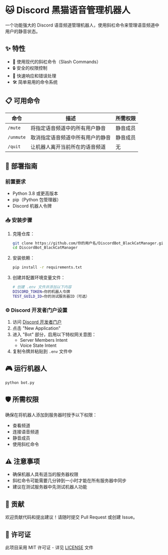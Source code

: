 # 🐱 Discord 黑猫语音管理机器人

一个功能强大的 Discord 语音频道管理机器人，使用斜杠命令来管理语音频道中用户的静音状态。

## ✨ 特性

- 🎯 使用现代的斜杠命令（Slash Commands）
- 🔒 安全的权限控制
- 🚀 快速响应和错误处理
- 🛠 简单易用的命令系统

## 📋 可用命令

| 命令 | 描述 | 所需权限 |
|------|------|---------|
| `/mute` | 将指定语音频道中的所有用户静音 | 静音成员 |
| `/unmute` | 取消指定语音频道中所有用户的静音 | 静音成员 |
| `/quit` | 让机器人离开当前所在的语音频道 | 无 |

## 🚀 部署指南

### 前置要求

- Python 3.8 或更高版本
- pip（Python 包管理器）
- Discord 机器人令牌

### 📥 安装步骤

1. 克隆仓库：
   ```bash
   git clone https://github.com/你的用户名/DiscordBot_BlackCatManager.git
   cd DiscordBot_BlackCatManager
   ```

2. 安装依赖：
   ```bash
   pip install -r requirements.txt
   ```

3. 创建并配置环境变量文件：
   ```bash
   # 创建 .env 文件并添加以下内容
   DISCORD_TOKEN=你的机器人令牌
   TEST_GUILD_ID=你的测试服务器ID（可选）
   ```

### ⚙️ Discord 开发者门户设置

1. 访问 [Discord 开发者门户](https://discord.com/developers/applications)
2. 点击 "New Application"
3. 进入 "Bot" 部分，启用以下特权网关意图：
   - Server Members Intent
   - Voice State Intent
4. 复制令牌并粘贴到 `.env` 文件中

## 🎮 运行机器人

```bash
python bot.py
```

## 🛡️ 所需权限

确保在将机器人添加到服务器时授予以下权限：

- 查看频道
- 连接语音频道
- 静音成员
- 使用斜杠命令

## ⚠️ 注意事项

- 确保机器人具有适当的服务器权限
- 斜杠命令可能需要几分钟到一小时才能在所有服务器中同步
- 建议在测试服务器中先测试机器人功能

## 🤝 贡献

欢迎贡献代码和提出建议！请随时提交 Pull Request 或创建 Issue。

## 📄 许可证

此项目采用 MIT 许可证 - 详见 [LICENSE](LICENSE) 文件